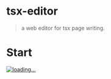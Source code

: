 # tsx-editor

> a web editor for tsx page writing.

# Start

[![loading...](https://fronted-tsx-developer.github.io/tsx-editor-online/)](https://saber2pr.gitee.io/editor-online/)
